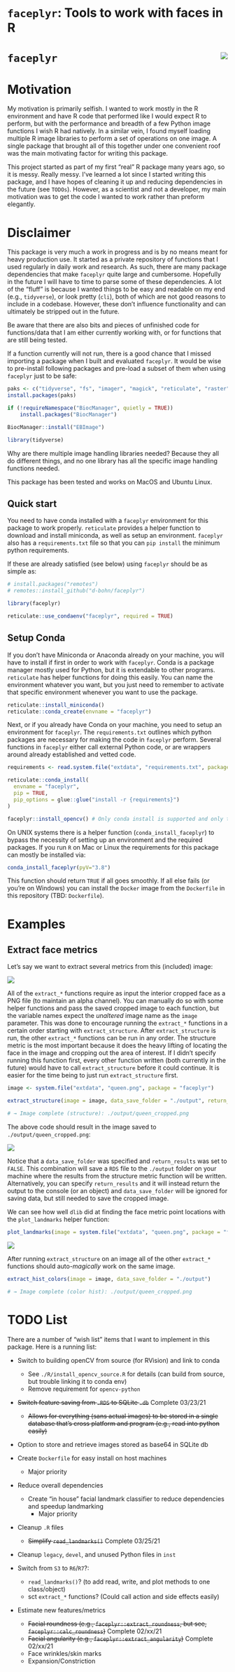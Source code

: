 `faceplyr`: Tools to work with faces in R
================

# `faceplyr` <img src="imgs/faceplyr_hex.png" align="right" />

# Motivation

My motivation is primarily selfish. I wanted to work mostly in the R
environment and have R code that performed like I would expect R to
perform, but with the performance and breadth of a few Python image
functions I wish R had natively. In a similar vein, I found myself
loading multiple R image libraries to perform a set of operations on one
image. A single package that brought all of this together under one
convenient roof was the main motivating factor for writing this package.

This project started as part of my first “real” R package many years
ago, so it is messy. Really messy. I’ve learned a lot since I started
writing this package, and I have hopes of cleaning it up and reducing
dependencies in the future (see `TODOs`). However, as a scientist and
not a developer, my main motivation was to get the code I wanted to work
rather than preform elegantly.

# Disclaimer

This package is very much a work in progress and is by no means meant
for heavy production use. It started as a private repository of
functions that I used regularly in daily work and research. As such,
there are many package dependencies that make `faceplyr` quite large and
cumbersome. Hopefully in the future I will have to time to parse some of
these dependencies. A lot of the “fluff” is because I wanted things to
be easy and readable on my end (e.g., `tidyverse`), or look pretty
(`cli`), both of which are not good reasons to include in a codebase.
However, these don’t influence functionality and can ultimately be
stripped out in the future.

Be aware that there are also bits and pieces of unfinished code for
functions/data that I am either currently working with, or for functions
that are still being tested.

If a function currently will not run, there is a good chance that I
missed importing a package when I built and evaluated `faceplyr`. It
would be wise to pre-install following packages and pre-load a subset of
them when using `faceplyr` just to be safe:

``` r
paks <- c("tidyverse", "fs", "imager", "magick", "reticulate", "raster", "cli", "glue")
install.packages(paks)

if (!requireNamespace("BiocManager", quietly = TRUE))
    install.packages("BiocManager")

BiocManager::install("EBImage")

library(tidyverse)
```

Why are there multiple image handling libraries needed? Because they all
do different things, and no one library has all the specific image
handling functions needed.

This package has been tested and works on MacOS and Ubuntu Linux.

## Quick start

You need to have conda installed with a `faceplyr` environment for this
package to work properly. `reticulate` provides a helper function to
download and install miniconda, as well as setup an environment.
`faceplyr` also has a `requirements.txt` file so that you can
`pip install` the minimum python requirements.

If these are already satisfied (see below) using `faceplyr` should be as
simple as:

``` r
# install.packages("remotes")
# remotes::install_github("d-bohn/faceplyr")

library(faceplyr)

reticulate::use_condaenv("faceplyr", required = TRUE)
```

## Setup Conda

If you don’t have Miniconda or Anaconda already on your machine, you
will have to install if first in order to work with `faceplyr`. Conda is
a package manager mostly used for Python, but it is extendable to other
programs. `reticulate` has helper functions for doing this easily. You
can name the environment whatever you want, but you just need to
remember to activate that specific environment whenever you want to use
the package.

``` r
reticulate::install_miniconda()
reticulate::conda_create(envname = "faceplyr")
```

Next, or if you already have Conda on your machine, you need to setup an
environment for `faceplyr`. The `requirements.txt` outlines which python
packages are necessary for making the code in `faceplyr` perform.
Several functions in `faceplyr` either call external Python code, or are
wrappers around already established and vetted code.

``` r
requirements <- read.system.file("extdata", "requirements.txt", package = "faceplyr")

reticulate::conda_install(
  envname = "faceplyr",
  pip = TRUE,
  pip_options = glue::glue("install -r {requirements}")
)

faceplyr::install_opencv() # Only conda install is supported and only tested on Mac
```

On UNIX systems there is a helper function (`conda_install_faceplyr`) to
bypass the necessity of setting up an environment and the required
packages. If you run `R` on Mac or Linux the requirements for this
package can mostly be installed via:

``` r
conda_install_faceplyr(pyV="3.8")
```

This function should return `TRUE` if all goes smoothly. If all else
fails (or you’re on Windows) you can install the `Docker` image from the
`Dockerfile` in this repository (TBD: `Dockerfile`).

# Examples

## Extract face metrics

Let’s say we want to extract several metrics from this (included) image:

![](inst/extdata/queen.png)

All of the `extract_*` functions require as input the interior cropped
face as a PNG file (to maintain an alpha channel). You can manually do
so with some helper functions and pass the saved cropped image to each
function, but the variable names expect the *unaltered* image name as
the `image` parameter. This was done to encourage running the
`extract_*` functions in a certain order starting with
`extract_structure`. After `extract_structure` is run, the other
`extract_*` functions can be run in any order. The structure metric is
the most important because it does the heavy lifting of locating the
face in the image and cropping out the area of interest. If I didn’t
specify running this function first, every other function written (both
currently in the future) would have to call `extract_structure` before
it could continue. It is easier for the time being to just run
`extract_structure` first.

``` r
image <- system.file("extdata", "queen.png", package = "faceplyr")

extract_structure(image = image, data_save_folder = "./output", return_results = FALSE)

# → Image complete (structure): ./output/queen_cropped.png
```

The above code should result in the image saved to
`./output/queen_cropped.png`:

![](imgs/queen_cropped.png)

Notice that a `data_save_folder` was specified and `return_results` was
set to `FALSE`. This combination will save a `RDS` file to the
`./output` folder on your machine where the results from the structure
metric function will be written. Alternatively, you can specify
`return_results` and it will instead return the output to the console
(or an object) and `data_save_folder` will be ignored for saving data,
but still needed to save the cropped image.

We can see how well `dlib` did at finding the face metric point
locations with the `plot_landmarks` helper function:

``` r
plot_landmarks(image = system.file("extdata", "queen.png", package = "faceplyr"))
```

![](imgs/plot-landmarks-1.png)

After running `extract_structure` on an image all of the other
`extract_*` functions should auto-*magically* work on the same image.

``` r
extract_hist_colors(image = image, data_save_folder = "./output")

# → Image complete (color hist): ./output/queen_cropped.png
```

# TODO List

There are a number of “wish list” items that I want to implement in this
package. Here is a running list:

-   Switch to building openCV from source (for RVision) and link to
    conda

    -   See `./R/install_opencv_source.R` for details (can build from
        source, but trouble linking it to conda env)
    -   Remove requirement for `opencv-python`

-   ~~Switch feature saving from `.RDS` to SQLite `.db`~~ Complete
    03/23/21

    -   ~~Allows for everything (sans actual images) to be stored in a
        single database that’s cross platform and program (e.g., read
        into python easily)~~

-   Option to store and retrieve images stored as base64 in SQLite db

-   Create `Dockerfile` for easy install on host machines

    -   Major priority

-   Reduce overall dependencies

    -   Create “in house” facial landmark classifier to reduce
        dependencies and speedup landmarking
        -   Major priority

-   Cleanup `.R` files

    -   ~~Simplify `read_landmarks()`~~ Complete 03/25/21

-   Cleanup `legacy`, `devel`, and unused Python files in `inst`

-   Switch from `S3` to `R6`/`R7`?:

    -   `read_landmarks()`? (to add read, write, and plot methods to one
        class/object)
    -   sct `extract_*` functions? (Could call action and side effects
        easily)

-   Estimate new features/metrics

    -   ~~Facial roundness (e.g., `faceplyr::extract_roundness`, but
        see, `faceplyr::calc_roundness`)~~ Complete 02/xx/21
    -   ~~Facial angularity (e.g., `faceplyr::extract_angularity`)~~
        Complete 02/xx/21
    -   Face wrinkles/skin marks
    -   Expansion/Constriction
